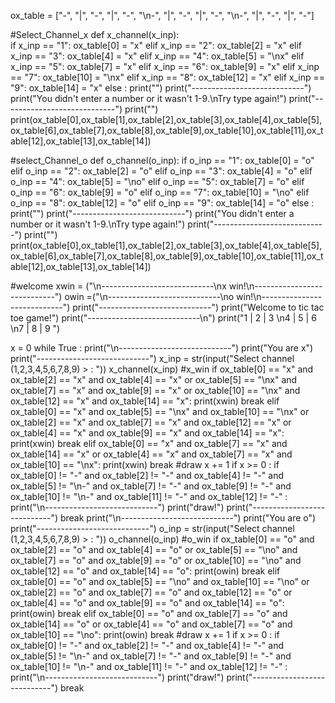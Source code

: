 ox_table = ["-", "|", "-", "|", "-", "\n-", "|", "-", "|", "-", "\n-", "|", "-", "|", "-"]

#Select_Channel_x
def x_channel(x_inp):    
    if x_inp == "1":
        ox_table[0] = "x"
    elif x_inp == "2":
        ox_table[2] = "x"
    elif x_inp == "3":
        ox_table[4] = "x"
    elif x_inp == "4":
        ox_table[5] = "\nx"
    elif x_inp == "5":
        ox_table[7] = "x"
    elif x_inp == "6":
        ox_table[9] = "x"
    elif x_inp == "7":
        ox_table[10] = "\nx"
    elif x_inp == "8":
        ox_table[12] = "x"
    elif x_inp == "9":
        ox_table[14] = "x"
    else :
        print("")
        print("----------------------------")
        print("You didn't enter a number or it wasn't 1-9.\nTry type again!")
        print("----------------------------")
    print("")
    print(ox_table[0],ox_table[1],ox_table[2],ox_table[3],ox_table[4],ox_table[5],ox_table[6],ox_table[7],ox_table[8],ox_table[9],ox_table[10],ox_table[11],ox_table[12],ox_table[13],ox_table[14])

#select_Channel_o
def o_channel(o_inp):
    if o_inp == "1":
        ox_table[0] = "o"
    elif o_inp == "2":
        ox_table[2] = "o"
    elif o_inp == "3":
        ox_table[4] = "o"
    elif o_inp == "4":
        ox_table[5] = "\no"
    elif o_inp == "5":
        ox_table[7] = "o"
    elif o_inp == "6":
        ox_table[9] = "o"
    elif o_inp == "7":
        ox_table[10] = "\no"
    elif o_inp == "8":
        ox_table[12] = "o"
    elif o_inp == "9":
        ox_table[14] = "o"
    else :
        print("")
        print("----------------------------")
        print("You didn't enter a number or it wasn't 1-9.\nTry type again!")
        print("----------------------------")
    print("")
    print(ox_table[0],ox_table[1],ox_table[2],ox_table[3],ox_table[4],ox_table[5],ox_table[6],ox_table[7],ox_table[8],ox_table[9],ox_table[10],ox_table[11],ox_table[12],ox_table[13],ox_table[14])

#welcome
xwin = ("\n----------------------------\nx win!\n----------------------------")
owin =("\n----------------------------\no win!\n----------------------------")
print("----------------------------")
print("Welcome to tic tac toe game!")
print("----------------------------\n")
print("1 | 2 | 3 \n4 | 5 | 6 \n7 | 8 | 9 ")

x = 0
while True :
    print("\n----------------------------")
    print("You are x")
    print("----------------------------")
    x_inp = str(input("Select channel (1,2,3,4,5,6,7,8,9) > : "))
    x_channel(x_inp)
    #x_win
    if ox_table[0] == "x" and ox_table[2] == "x" and ox_table[4] == "x" or ox_table[5] == "\nx" and ox_table[7] == "x" and ox_table[9] == "x" or ox_table[10] == "\nx" and ox_table[12] == "x" and ox_table[14] == "x":
        print(xwin)
        break
    elif ox_table[0] == "x" and ox_table[5] == "\nx" and ox_table[10] == "\nx" or ox_table[2] == "x" and ox_table[7] == "x" and ox_table[12] == "x" or ox_table[4] == "x" and ox_table[9] == "x" and ox_table[14] == "x":
        print(xwin)
        break
    elif ox_table[0] == "x" and ox_table[7] == "x" and ox_table[14] == "x" or ox_table[4] == "x" and ox_table[7] == "x" and ox_table[10] == "\nx":
        print(xwin)
        break
    #draw
    x += 1
    if x >= 0 :
        if ox_table[0] != "-" and ox_table[2] != "-" and ox_table[4] != "-" and ox_table[5] != "\n-" and  ox_table[7] != "-" and ox_table[9] != "-" and ox_table[10] != "\n-" and ox_table[11] != "-" and ox_table[12] != "-" :
            print("\n----------------------------")
            print("draw!")
            print("----------------------------")
            break
    print("\n----------------------------")
    print("You are o")
    print("----------------------------")
    o_inp = str(input("Select channel (1,2,3,4,5,6,7,8,9) > : "))
    o_channel(o_inp)
    #o_win
    if ox_table[0] == "o" and ox_table[2] == "o" and ox_table[4] == "o" or ox_table[5] == "\no" and ox_table[7] == "o" and ox_table[9] == "o" or ox_table[10] == "\no" and ox_table[12] == "o" and ox_table[14] == "o":
        print(owin)
        break
    elif ox_table[0] == "o" and ox_table[5] == "\no" and ox_table[10] == "\no" or ox_table[2] == "o" and ox_table[7] == "o" and ox_table[12] == "o" or ox_table[4] == "o" and ox_table[9] == "o" and ox_table[14] == "o":
        print(owin)
        break
    elif ox_table[0] == "o" and ox_table[7] == "o" and ox_table[14] == "o" or ox_table[4] == "o" and ox_table[7] == "o" and ox_table[10] == "\no":
        print(owin)
        break
    #draw
    x += 1
    if x >= 0 :
        if ox_table[0] != "-" and ox_table[2] != "-" and ox_table[4] != "-" and ox_table[5] != "\n-" and  ox_table[7] != "-" and ox_table[9] != "-" and ox_table[10] != "\n-" and ox_table[11] != "-" and ox_table[12] != "-" :
            print("\n----------------------------")
            print("draw!")
            print("----------------------------")
            break
